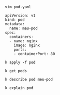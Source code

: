 ```
vim pod.yaml
```

```
apiVersion: v1
kind: pod
metadata:
  name: meu-pod
spec:
  containers:
  - name: nginx
    image: nginx
    ports:
    - containerPort: 80
```
```
k apply -f pod
```
```
k get pods
```
```
k describe pod meu-pod
```
```
k explain pod
```
